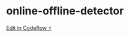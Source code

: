 # online-offline-detector

[Edit in Codeflow ⚡️](https://stackblitz.com/~/github.com/gonzalote99/online-offline-detector)